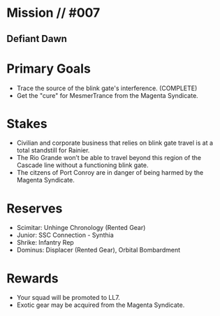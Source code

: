 # Mission // #007
## Defiant Dawn
# Primary Goals
- Trace the source of the blink gate's interference. (COMPLETE)
- Get the "cure" for MesmerTrance from the Magenta Syndicate.

# Stakes
- Civilian and corporate business that relies on blink gate travel is at a total standstill for Rainier.
- The Rio Grande won’t be able to travel beyond this region of the Cascade line without a functioning blink gate.
- The citzens of Port Conroy are in danger of being harmed by the Magenta Syndicate.

# Reserves
- Scimitar: Unhinge Chronology (Rented Gear)
- Junior: SSC Connection - Synthia
- Shrike: Infantry Rep
- Dominus: Displacer (Rented Gear), Orbital Bombardment

# Rewards
- Your squad will be promoted to LL7.
- Exotic gear may be acquired from the Magenta Syndicate.